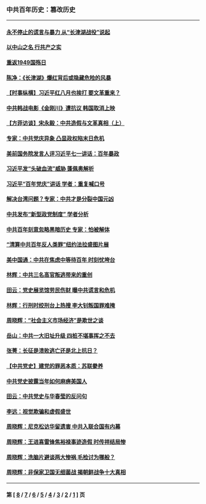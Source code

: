 ### 中共百年历史：篡改历史
---
#### [永不停止的谎言与暴力 从“长津湖战役”说起](../../pages/nf1176115/n13494094.md?07310430) 
#### [以中山之名 行共产之实](../../pages/nf1176115/n13346437.md?07310430) 
#### [重返1949国殇日](../../pages/nf1176115/n13346372.md?07310430) 
#### [陈净：《长津湖》爆红背后或隐藏危险的风暴](../../pages/nf1176115/n13314364.md?07310430) 
#### [【时事纵横】习近平红八月也挨打 要文革重来？](../../pages/nf1176115/n13231393.md?07310430) 
#### [中共韩战电影《金刚川》遭抗议 韩国取消上映](../../pages/nf1176115/n13219114.md?07310430) 
#### [【方菲访谈】宋永毅：中共造假与文革真相（上）](../../pages/nf1176115/n13200760.md?07310430) 
#### [专家：中共党庆异象 凸显政权陷末日危机](../../pages/nf1176115/n13067084.md?07310430) 
#### [美前国务院发言人评习近平七一讲话：百年暴政](../../pages/nf1176115/n13066986.md?07310430) 
#### [习近平发“头破血流”威胁 蓬佩奥解析](../../pages/nf1176115/n13063604.md?07310430) 
#### [习近平“百年党庆”讲话 学者：重复喊口号](../../pages/nf1176115/n13061411.md?07310430) 
#### [解决台湾问题？专家：中共才是分裂中国元凶](../../pages/nf1176115/n13060811.md?07310430) 
#### [中共发布“新型政党制度” 学者分析](../../pages/nf1176115/n13056354.md?07310430) 
#### [中共百年刻意忽略黑暗历史 专家：怕被解体](../../pages/nf1176115/n13056056.md?07310430) 
#### [“清算中共百年反人类罪”纽约法拉盛图片展](../../pages/nf1176115/n13052220.md?07310430) 
#### [美中国通：中共在焦虑中等待百年 时刻忧垮台](../../pages/nf1176115/n13048820.md?07310430) 
#### [林辉：中共三名高官叛逃带来的重创](../../pages/nf1176115/n13035206.md?07310430) 
#### [田云：党史展览馆劳民伤财 曝中共谎言和危机](../../pages/nf1176115/n13033900.md?07310430) 
#### [林辉：行刑时绞刑台上热搜 李大钊叛国罪难掩](../../pages/nf1176115/n13031965.md?07310430) 
#### [周晓辉：“社会主义市场经济”是欺世之谈](../../pages/nf1176115/n13024090.md?07310430) 
#### [岳山：中共一大旧址升级 四桩不堪事挥之不去](../../pages/nf1176115/n13021697.md?07310430) 
#### [张菁：长征是溃败逃亡还是北上抗日？](../../pages/nf1176115/n13020585.md?07310430) 
#### [【中共党史】建党的罪恶本质：苏联豢养](../../pages/nf1176115/n13011888.md?07310430) 
#### [中共党史披露当年如何麻痹美国人](../../pages/nf1176115/n12966400.md?07310430) 
#### [田云：中共党史与华春莹的反问句](../../pages/nf1176115/n12765178.md?07310430) 
#### [李远：视觉欺骗和虚假盛世](../../pages/nf1176115/n12993376.md?07310430) 
#### [周晓辉：尼克松访华留遗害 中共入联合国有内幕](../../pages/nf1176115/n12991422.md?07310430) 
#### [周晓辉：王进喜雷锋焦裕禄事迹造假 时传祥结局惨](../../pages/nf1176115/n12985497.md?07310430) 
#### [周晓辉：洗脑片避谈两大惨祸 毛检讨为哪般？](../../pages/nf1176115/n12971285.md?07310430) 
#### [周晓辉：非保家卫国无细菌战 揭朝鲜战争十大真相](../../pages/nf1176115/n12954161.md?07310430) 

---
#### 第 [ [8](./8.md?07310430) / [7](./7.md?07310430) / [6](./6.md?07310430) / [5](./5.md?07310430) / [4](./4.md?07310430) / [3](./3.md?07310430) / [2](./2.md?07310430) / [1](./1.md?07310430) ] 页
